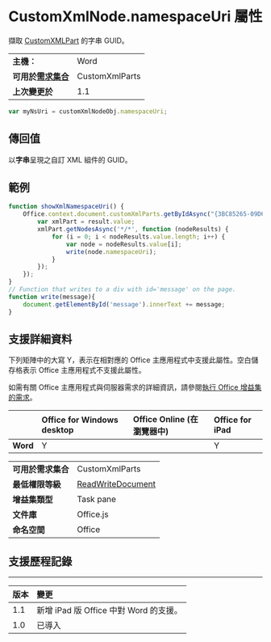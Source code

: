 
# CustomXmlNode.namespaceUri 屬性
擷取 [CustomXMLPart](../../reference/shared/customxmlpart.customxmlpart.md) 的字串 GUID。

|||
|:-----|:-----|
|**主機︰**|Word|
|**可用於[需求集合](../../docs/overview/specify-office-hosts-and-api-requirements.md)**|CustomXmlParts|
|**上次變更於**|1.1|

```js
var myNsUri = customXmlNodeObj.namespaceUri;
```


## 傳回值

以**字串**呈現之自訂 XML 組件的 GUID。


## 範例




```js
function showXmlNamespaceUri() {
    Office.context.document.customXmlParts.getByIdAsync("{3BC85265-09D6-4205-B665-8EB239A8B9A1}", function (result) {
        var xmlPart = result.value;
        xmlPart.getNodesAsync('*/*', function (nodeResults) {
            for (i = 0; i < nodeResults.value.length; i++) {
                var node = nodeResults.value[i];
                write(node.namespaceUri);
            }
        });
    });
}
// Function that writes to a div with id='message' on the page.
function write(message){
    document.getElementById('message').innerText += message; 
}
```




## 支援詳細資料


下列矩陣中的大寫 Y，表示在相對應的 Office 主應用程式中支援此屬性。空白儲存格表示 Office 主應用程式不支援此屬性。

如需有關 Office 主應用程式與伺服器需求的詳細資訊，請參閱[執行 Office 增益集的需求](../../docs/overview/requirements-for-running-office-add-ins.md)。


||**Office for Windows desktop**|**Office Online (在瀏覽器中)**|**Office for iPad**|
|:-----|:-----|:-----|:-----|
|**Word**|Y||Y|

|||
|:-----|:-----|
|**可用於需求集合**|CustomXmlParts|
|**最低權限等級**|[ReadWriteDocument](../../docs/develop/requesting-permissions-for-api-use-in-content-and-task-pane-add-ins.md)|
|**增益集類型**|Task pane|
|**文件庫**|Office.js|
|**命名空間**|Office|

## 支援歷程記錄



****


|**版本**|**變更**|
|:-----|:-----|
|1.1|新增 iPad 版 Office 中對 Word 的支援。|
|1.0|已導入|
